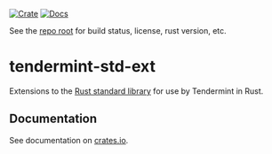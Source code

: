 [![Crate][crate-image]][crate-link]
[![Docs][docs-image]][docs-link]

See the [repo root] for build status, license, rust version, etc.

# tendermint-std-ext

Extensions to the [Rust standard library][std] for use by Tendermint in Rust.

## Documentation

See documentation on [crates.io][docs-link].

[//]: # (badges)

[crate-image]: https://img.shields.io/crates/v/tendermint-std-ext.svg
[crate-link]: https://crates.io/crates/tendermint-std-ext
[docs-image]: https://docs.rs/tendermint-std-ext/badge.svg
[docs-link]: https://docs.rs/tendermint-std-ext/

[//]: # (general links)

[repo root]: https://github.com/informalsystems/tendermint-rs
[std]: https://doc.rust-lang.org/std/
